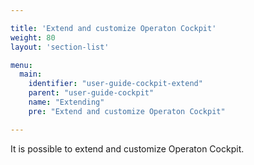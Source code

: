 ```yaml
---

title: 'Extend and customize Operaton Cockpit'
weight: 80
layout: 'section-list'

menu:
  main:
    identifier: "user-guide-cockpit-extend"
    parent: "user-guide-cockpit"
    name: "Extending"
    pre: "Extend and customize Operaton Cockpit"

---
```


It is possible to extend and customize Operaton Cockpit.
